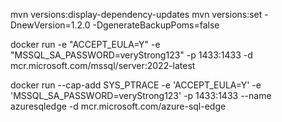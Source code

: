 mvn versions:display-dependency-updates
mvn versions:set -DnewVersion=1.2.0 -DgenerateBackupPoms=false

docker run -e "ACCEPT_EULA=Y" -e "MSSQL_SA_PASSWORD=veryStrong123" -p 1433:1433 -d mcr.microsoft.com/mssql/server:2022-latest

docker run --cap-add SYS_PTRACE -e 'ACCEPT_EULA=Y' -e 'MSSQL_SA_PASSWORD=veryStrong123' -p 1433:1433 --name azuresqledge -d mcr.microsoft.com/azure-sql-edge
